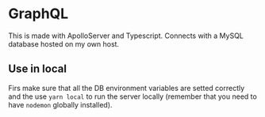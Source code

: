 # GraphQL

This is made with ApolloServer and Typescript. Connects with a MySQL database hosted on my own host.

## Use in local

Firs make sure that all the DB environment variables are setted correctly and the use `yarn local` to run the server locally (remember that you need to have `nodemon` globally installed).